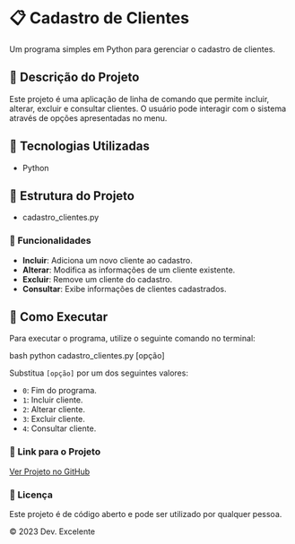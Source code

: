 # 📋 Cadastro de Clientes

Um programa simples em Python para gerenciar o cadastro de clientes.

## 📜 Descrição do Projeto

Este projeto é uma aplicação de linha de comando que permite incluir, alterar, excluir e consultar clientes. O usuário pode interagir com o sistema através de opções apresentadas no menu.

## 🚀 Tecnologias Utilizadas

- Python

## 📁 Estrutura do Projeto

- cadastro_clientes.py


### 🎯 Funcionalidades

- **Incluir**: Adiciona um novo cliente ao cadastro.
- **Alterar**: Modifica as informações de um cliente existente.
- **Excluir**: Remove um cliente do cadastro.
- **Consultar**: Exibe informações de clientes cadastrados.

## 📄 Como Executar

Para executar o programa, utilize o seguinte comando no terminal:

bash
python cadastro_clientes.py [opção]


Substitua `[opção]` por um dos seguintes valores:
- `0`: Fim do programa.
- `1`: Incluir cliente.
- `2`: Alterar cliente.
- `3`: Excluir cliente.
- `4`: Consultar cliente.

### 🔗 Link para o Projeto

[Ver Projeto no GitHub](https://maike-simoncini.github.io/Cadastro-de-Clientes/) 

### 📄 Licença
Este projeto é de código aberto e pode ser utilizado por qualquer pessoa.

© 2023 Dev. Excelente 

